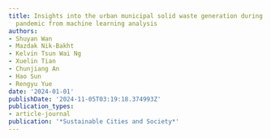 ```yaml
---
title: Insights into the urban municipal solid waste generation during the COVID-19
  pandemic from machine learning analysis
authors:
- Shuyan Wan
- Mazdak Nik-Bakht
- Kelvin Tsun Wai Ng
- Xuelin Tian
- Chunjiang An
- Hao Sun
- Rengyu Yue
date: '2024-01-01'
publishDate: '2024-11-05T03:19:18.374993Z'
publication_types:
- article-journal
publication: '*Sustainable Cities and Society*'
---
```

